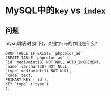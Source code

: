 # MySQL中的`key` vs `index`

## 问题
 mysql建表时(如下)，关键字`key`的作用是什么?
```
DROP TABLE IF EXISTS `phpcolor_ad`
CREATE TABLE `phpcolor_ad` (
`id` mediumint(8) NOT NULL AUTO_INCREMENT,
`name` varchar(30) NOT NULL,
`type` mediumint(1) NOT NULL,
`code` text,
PRIMARY KEY (`id`),
KEY `type` (`type`)
);
```
